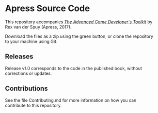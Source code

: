 # Apress Source Code

This repository accompanies [*The Advanced Game Developer's Toolkit*](http://www.apress.com/9781484210987) by Rex van der Spuy (Apress, 2017).

[comment]: #cover


Download the files as a zip using the green button, or clone the repository to your machine using Git.

## Releases

Release v1.0 corresponds to the code in the published book, without corrections or updates.

## Contributions

See the file Contributing.md for more information on how you can contribute to this repository.
